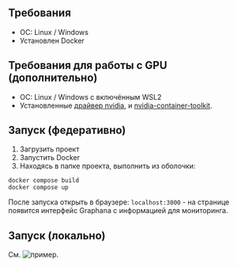 ## Требования
- OC: Linux / Windows
- Установлен Docker
## Требования для работы с GPU (дополнительно)
- ОС: Linux / Windows с включённым WSL2
- Установленныe [драйвер nvidia](https://www.nvidia.com/en-us/drivers/), и [nvidia-container-toolkit](https://docs.nvidia.com/datacenter/cloud-native/container-toolkit/latest/install-guide.html).
## Запуск (федеративно)
1. Загрузить проект
2. Запустить Docker
3. Находясь в папке проекта, выполнить из оболочки:
```shell
docker compose build
docker compose up
```
После запуска открыть в браузере: `localhost:3000` - на странице появится интерфейс Graphana с информацией для мониторинга. 

## Запуск (локально)
См. ![пример](examples/client-solo.ipynb).